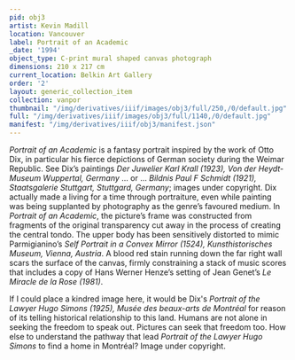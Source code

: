 ```yaml
---
pid: obj3
artist: Kevin Madill
location: Vancouver
label: Portrait of an Academic
_date: '1994'
object_type: C-print mural shaped canvas photograph
dimensions: 210 x 217 cm
current_location: Belkin Art Gallery
order: '2'
layout: generic_collection_item
collection: vanpor
thumbnail: "/img/derivatives/iiif/images/obj3/full/250,/0/default.jpg"
full: "/img/derivatives/iiif/images/obj3/full/1140,/0/default.jpg"
manifest: "/img/derivatives/iiif/obj3/manifest.json"
---
```


*Portrait of an Academic* is a fantasy portrait inspired by the work of Otto Dix, in particular his fierce depictions of German society during the Weimar Republic. See Dix’s paintings *Der Juwelier Karl Krall (1923), Von der Heydt-Museum Wuppertal, Germany* ... or ... *Bildnis Paul F Schmidt (1921), Staatsgalerie Stuttgart, Stuttgard, Germany*; images under copyright. Dix actually made a living for a time through portraiture, even while painting was being supplanted by photography as the genre’s favoured medium. In *Portrait of an Academic*, the picture’s frame was constructed from fragments of the original transparency cut away in the process of creating the central tondo. The upper body has been sensitively distorted to mimic Parmigianino’s *Self Portrait in a Convex Mirror (1524), Kunsthistorisches Museum, Vienna, Austria*. A blood red stain running down the far right wall scars the surface of the canvas, firmly constraining a stack of music scores that includes a copy of Hans Werner Henze’s setting of Jean Genet’s *Le Miracle de la Rose (1981)*.

If I could place a kindred image here, it would be Dix's *Portrait of the Lawyer Hugo Simons (1925), Musée des beaux-arts de Montréal* for reason of its telling historical relationship to this land. Humans are not alone in seeking the freedom to speak out. Pictures can seek that freedom too. How else to understand the pathway that lead *Portrait of the Lawyer Hugo Simons* to find a home in Montréal? Image under copyright.
